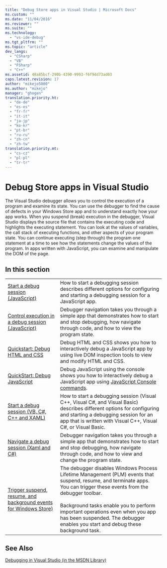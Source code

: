 ```yaml
---
title: "Debug Store apps in Visual Studio | Microsoft Docs"
ms.custom: ""
ms.date: "11/04/2016"
ms.reviewer: ""
ms.suite: ""
ms.technology: 
  - "vs-ide-debug"
ms.tgt_pltfrm: ""
ms.topic: "article"
dev_langs: 
  - "CSharp"
  - "VB"
  - "FSharp"
  - "C++"
ms.assetid: 48a85bcf-290b-4390-9993-f6f9dd73ad03
caps.latest.revision: 17
author: "mikejo5000"
ms.author: "mikejo"
manager: "ghogen"
translation.priority.ht: 
  - "de-de"
  - "es-es"
  - "fr-fr"
  - "it-it"
  - "ja-jp"
  - "ko-kr"
  - "pt-br"
  - "ru-ru"
  - "zh-cn"
  - "zh-tw"
translation.priority.mt: 
  - "cs-cz"
  - "pl-pl"
  - "tr-tr"
---
```

# Debug Store apps in Visual Studio
The Visual Studio debugger allows you to control the execution of a program and examine its state. You can use the debugger to find the cause of defects in your Windows Store app and to understand exactly how your app works. When you suspend (break) execution in the debugger, Visual Studio displays the source file that contains the executing code and highlights the executing statement. You can look at the values of variables, the call stack of executing functions, and other aspects of your program state. You can continue executing (step through) the program one statement at a time to see how the statements change the values of the program. In apps written with JavaScript, you can examine and manipulate the DOM of the page.  
  
## In this section  
  
|||  
|-|-|  
|[Start a debug session  (JavaScript)](../debugger/start-a-debugging-session-for-store-apps-in-visual-studio-javascript.md)|How to start a debugging session describes different options for configuring and starting a debugging session for a JavaScript app.|  
|[Control execution in a debug session (JavaScript)](../debugger/control-execution-of-a-store-app-in-a-visual-studio-debug-session-for-windows-store-apps-javascript.md)|Debugger navigation takes you through a simple app that demonstrates how to start and stop debugging, how navigate through code, and how to view the program state.|  
|[Quickstart: Debug HTML and CSS](../debugger/quickstart-debug-html-and-css.md)|Debug HTML and CSS shows you how to interactively debug a JavaScript app by using live DOM inspection tools to view and modify HTML and CSS.|  
|[QuickStart: Debug JavaScript](../debugger/quickstart-debug-javascript-using-the-console.md)|Debug JavaScript using the console shows you how to interactively debug a JavaScript app using [JavaScript Console commands](../debugger/javascript-console-commands.md).|  
|[Start a debug session (VB, C#, C++ and XAML)](../debugger/start-a-debugging-session-for-a-store-app-in-visual-studio-vb-csharp-cpp-and-xaml.md)|How to start a debugging session (Visual C++, Visual C#, and Visual Basic) describes different options for configuring and starting a debugging session for an app that is written with Visual C++, Visual C#, or Visual Basic.|  
|[Navigate a debug session  (Xaml and C#)](../debugger/navigate-a-debugging-session-in-visual-studio-xaml-and-csharp.md)|Debugger navigation takes you through a simple app that demonstrates how to start and stop debugging, how navigate through code, and how to view and change the program state.|  
|[Trigger suspend, resume, and background events for Windows Store)](../debugger/how-to-trigger-suspend-resume-and-background-events-for-windows-store-apps-in-visual-studio.md)|The debugger disables Windows Process Lifetime Management (PLM) events that suspend, resume, and terminate apps. You can trigger these events from the debugger toolbar.<br /><br /> Background tasks enable you to perform important operations even when you app has been suspended. The debugger enables you start and debug these background task.|  
  
## See Also  
 [Debugging in Visual Studio (in the MSDN Library)](http://go.microsoft.com/fwlink/?LinkID=226896)